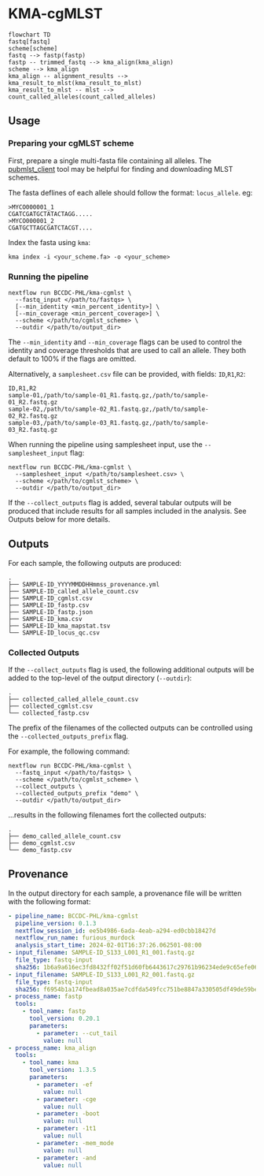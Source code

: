 # KMA-cgMLST

```mermaid
flowchart TD
fastq[fastq]
scheme[scheme]
fastq --> fastp(fastp)
fastp -- trimmed_fastq --> kma_align(kma_align)
scheme --> kma_align
kma_align -- alignment_results --> kma_result_to_mlst(kma_result_to_mlst)
kma_result_to_mlst -- mlst --> count_called_alleles(count_called_alleles)
```

## Usage

### Preparing your cgMLST scheme
First, prepare a single multi-fasta file containing all alleles. The [pubmlst_client](https://github.com/Public-Health-Bioinformatics/pubmlst_client)
tool may be helpful for finding and downloading MLST schemes.

The fasta deflines of each allele should follow the format: `locus_allele`. eg:
```
>MYCO000001_1
CGATCGATGCTATACTAGG.....
>MYCO000001_2
CGATGCTTAGCGATCTACGT....
```

Index the fasta using `kma`:
```
kma index -i <your_scheme.fa> -o <your_scheme>
```

### Running the pipeline

```
nextflow run BCCDC-PHL/kma-cgmlst \
  --fastq_input </path/to/fastqs> \
  [--min_identity <min_percent_identity>] \
  [--min_coverage <min_percent_coverage>] \
  --scheme </path/to/cgmlst_scheme> \
  --outdir </path/to/output_dir> 
```

The `--min_identity` and `--min_coverage` flags can be used to control the identity and coverage thresholds that are used to call an allele. They both default to 100% if the flags are omitted.

Alternatively, a `samplesheet.csv` file can be provided, with fields: `ID`,`R1`,`R2`:

```
ID,R1,R2
sample-01,/path/to/sample-01_R1.fastq.gz,/path/to/sample-01_R2.fastq.gz
sample-02,/path/to/sample-02_R1.fastq.gz,/path/to/sample-02_R2.fastq.gz
sample-03,/path/to/sample-03_R1.fastq.gz,/path/to/sample-03_R2.fastq.gz
```

When running the pipeline using samplesheet input, use the `--samplesheet_input` flag:

```
nextflow run BCCDC-PHL/kma-cgmlst \
  --samplesheet_input </path/to/samplesheet.csv> \
  --scheme </path/to/cgmlst_scheme> \
  --outdir </path/to/output_dir> 
```

If the `--collect_outputs` flag is added, several tabular outputs will be produced that
include results for all samples included in the analysis. See Outputs below for more details.

## Outputs

For each sample, the following outputs are produced:

```
.
├── SAMPLE-ID_YYYYMMDDHHmmss_provenance.yml
├── SAMPLE-ID_called_allele_count.csv
├── SAMPLE-ID_cgmlst.csv
├── SAMPLE-ID_fastp.csv
├── SAMPLE-ID_fastp.json
├── SAMPLE-ID_kma.csv
├── SAMPLE-ID_kma_mapstat.tsv
└── SAMPLE-ID_locus_qc.csv
```


### Collected Outputs

If the `--collect_outputs` flag is used, the following additional outputs will be
added to the top-level of the output directory (`--outdir`):

```
.
├── collected_called_allele_count.csv
├── collected_cgmlst.csv
└── collected_fastp.csv
```

The prefix of the filenames of the collected outputs can be controlled using
the `--collected_outputs_prefix` flag.

For example, the following command:

```
nextflow run BCCDC-PHL/kma-cgmlst \
  --fastq_input </path/to/fastqs> \
  --scheme </path/to/cgmlst_scheme> \
  --collect_outputs \
  --collected_outputs_prefix "demo" \
  --outdir </path/to/output_dir> 
```

...results in the following filenames fort the collected outputs:

```
.
├── demo_called_allele_count.csv
├── demo_cgmlst.csv
└── demo_fastp.csv
```

## Provenance

In the output directory for each sample, a provenance file will be written with the
following format:

```yml
- pipeline_name: BCCDC-PHL/kma-cgmlst
  pipeline_version: 0.1.3
  nextflow_session_id: ee5b4986-6ada-4eab-a294-ed0cbb18427d
  nextflow_run_name: furious_murdock
  analysis_start_time: 2024-02-01T16:37:26.062501-08:00
- input_filename: SAMPLE-ID_S133_L001_R1_001.fastq.gz
  file_type: fastq-input
  sha256: 1b6a9a616ec3fd8432ff02f51d60fb6443617c29761b96234ede9c65efe06547
- input_filename: SAMPLE-ID_S133_L001_R2_001.fastq.gz
  file_type: fastq-input
  sha256: f6954b1a174fbead8a035ae7cdfda549fcc751be8847a330505df49de59bed96
- process_name: fastp
  tools:
    - tool_name: fastp
      tool_version: 0.20.1
      parameters:
        - parameter: --cut_tail
          value: null
- process_name: kma_align
  tools:
    - tool_name: kma
      tool_version: 1.3.5
      parameters:
        - parameter: -ef
          value: null
        - parameter: -cge
          value: null
        - parameter: -boot
          value: null
        - parameter: -1t1
          value: null
        - parameter: -mem_mode
          value: null
        - parameter: -and
          value: null
```
